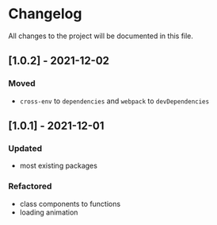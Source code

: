 # Changelog
All changes to the project will be documented in this file.

## [1.0.2] - 2021-12-02
### Moved
- `cross-env` to `dependencies` and `webpack` to `devDependencies`


## [1.0.1] - 2021-12-01
### Updated
- most existing packages
### Refactored 
- class components to functions
- loading animation
